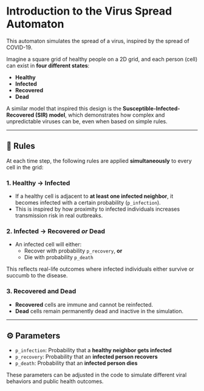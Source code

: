 # Introduction to the Virus Spread Automaton

This automaton simulates the spread of a virus, inspired by the spread of COVID-19.

Imagine a square grid of healthy people on a 2D grid, and each person (cell) can exist in **four different states**:  
- **Healthy**  
- **Infected**  
- **Recovered**  
- **Dead**

A similar model that inspired this design is the **Susceptible-Infected-Recovered (SIR) model**, which demonstrates how complex and unpredictable viruses can be, even when based on simple rules.

---

## 🔁 Rules

At each time step, the following rules are applied **simultaneously** to every cell in the grid:

### 1. Healthy → Infected  
- If a healthy cell is adjacent to **at least one infected neighbor**, it becomes infected with a certain probability (`p_infection`).  
- This is inspired by how proximity to infected individuals increases transmission risk in real outbreaks.

### 2. Infected → Recovered *or* Dead  
- An infected cell will either:
  - Recover with probability `p_recovery`, **or**
  - Die with probability `p_death`

This reflects real-life outcomes where infected individuals either survive or succumb to the disease.

### 3. Recovered and Dead  
- **Recovered** cells are immune and cannot be reinfected.
- **Dead** cells remain permanently dead and inactive in the simulation.

---

## ⚙️ Parameters

- `p_infection`: Probability that a **healthy neighbor gets infected**
- `p_recovery`: Probability that an **infected person recovers**
- `p_death`: Probability that an **infected person dies**

These parameters can be adjusted in the code to simulate different viral behaviors and public health outcomes.
